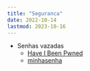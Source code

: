 ```yaml
---
title: "Seguranca"
date: 2022-10-14
lastmod: 2023-10-16
---
```

- Senhas vazadas
    - [Have I Been Pwned](https://haveibeenpwned.com/)
    - [minhasenha](https://minhasenha.com/)
